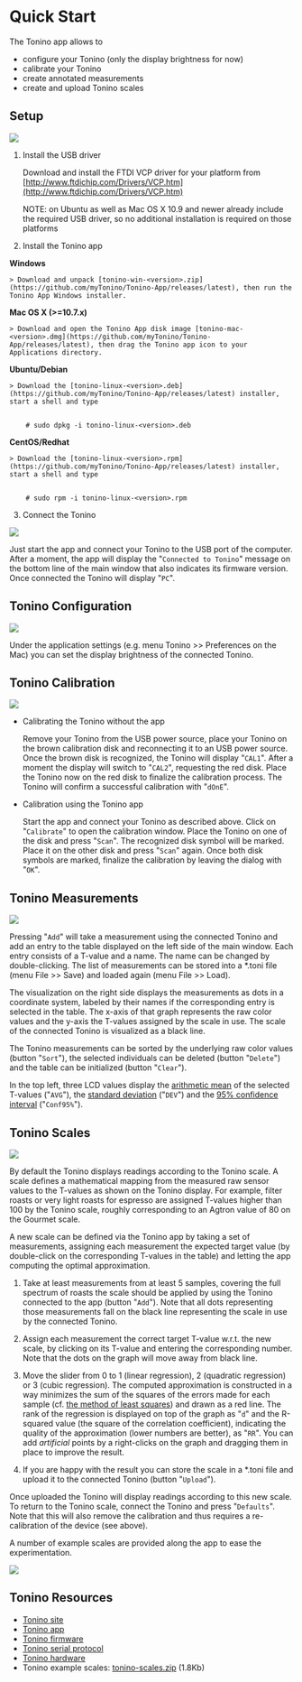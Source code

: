 Quick Start
========

The Tonino app allows to

- configure your Tonino (only the display brightness for now)
- calibrate your Tonino
- create annotated measurements
- create and upload Tonino scales


Setup
-------------------

![](installation.png?raw=true)


1. Install the USB driver

	Download and install the FTDI VCP driver for your platform from [http://www.ftdichip.com/Drivers/VCP.htm](http://www.ftdichip.com/Drivers/VCP.htm)
	
	NOTE: on Ubuntu as well as Mac OS X 10.9 and newer already include the required USB driver, so no additional installation is required on those platforms

2. Install the Tonino app

  **Windows**

	> Download and unpack [tonino-win-<version>.zip](https://github.com/myTonino/Tonino-App/releases/latest), then run the Tonino App Windows installer.
    
  **Mac OS X (>=10.7.x)**

	> Download and open the Tonino App disk image [tonino-mac-<version>.dmg](https://github.com/myTonino/Tonino-App/releases/latest), then drag the Tonino app icon to your Applications directory.

  **Ubuntu/Debian**

	> Download the [tonino-linux-<version>.deb](https://github.com/myTonino/Tonino-App/releases/latest) installer, start a shell and type


 		# sudo dpkg -i tonino-linux-<version>.deb


  **CentOS/Redhat**

	> Download the [tonino-linux-<version>.rpm](https://github.com/myTonino/Tonino-App/releases/latest) installer, start a shell and type


 		# sudo rpm -i tonino-linux-<version>.rpm


3. Connect the Tonino


![](connected.png?raw=true)

Just start the app and connect your Tonino to the USB port of the computer. After a moment, the app will display the "`Connected to Tonino`" message on the bottom line of the main window that also indicates its firmware version. Once connected the Tonino will display "`PC`".


Tonino Configuration
-------------------

![](display-brightness.png?raw=true)

Under the application settings (e.g. menu Tonino >> Preferences on the Mac) you can set the display brightness of the connected Tonino.


Tonino Calibration
-------------------

![](calibration.png?raw=true)

- Calibrating the Tonino without the app

	Remove your Tonino from the USB power source, place your Tonino on the brown calibration disk and reconnecting it to an USB power source. Once the brown disk is recognized, the Tonino will display "`CAL1`". After a moment the display will switch to "`CAL2`", requesting the red disk. Place the Tonino now on the red disk to finalize the calibration process. The Tonino will confirm a successful calibration with "`dOnE`".

- Calibration using the Tonino app

	Start the app and connect your Tonino as described above. Click on "`Calibrate`" to open the calibration window. Place the Tonino on one of the disk and press "`Scan`". The recognized disk symbol will be marked. Place it on the other disk and press "`Scan`" again. Once both disk symbols are marked, finalize the calibration by leaving the dialog with "`OK`".


Tonino Measurements
-------------------

![](measurements.png?raw=true)

Pressing "`Add`" will take a measurement using the connected Tonino and add an entry to the table displayed on the left side of the main window. Each entry consists of a T-value and a name. The name can be changed by double-clicking. The list of measurements can be stored into a *.toni file (menu File >> Save) and loaded again (menu File >> Load).

The visualization on the right side displays the measurements as dots in a coordinate system, labeled by their names if the corresponding entry is selected in the table. The x-axis of that graph represents the raw color values and the y-axis the T-values assigned by the scale in use. The scale of the connected Tonino is visualized as a black line.

The Tonino measurements can be sorted by the underlying raw color values (button "`Sort`"), the selected individuals can be deleted (button "`Delete`") and the table can be initialized (button "`Clear`").

In the top left, three LCD values display the [arithmetic mean](https://en.wikipedia.org/wiki/Arithmetic_mean) of the selected T-values ("`AVG`"), the [standard deviation](https://en.wikipedia.org/wiki/Standard_deviation) ("`DEV`") and the [95% confidence interval](https://en.wikipedia.org/wiki/Confidence_interval) ("`Conf95%`").


Tonino Scales
-------------------


![](scale.png?raw=true)

By default the Tonino displays readings according to the Tonino scale. A scale defines a mathematical mapping from the measured raw sensor values to the T-values as shown on the Tonino display. For example, filter roasts or very light roasts for espresso are assigned T-values higher than 100 by the Tonino scale, roughly corresponding to an Agtron value of 80 on the Gourmet scale.

A new scale can be defined via the Tonino app by taking a set of measurements, assigning each measurement the expected target value (by double-click on the corresponding T-values in the table) and letting the app computing the optimal approximation.

1. Take at least measurements from at least 5 samples, covering the full spectrum of roasts the scale should be applied by using the Tonino connected to the app (button "`Add`"). Note that all dots representing those measurements fall on the black line representing the scale in use by the connected Tonino.

2. Assign each measurement the correct target T-value w.r.t. the new scale, by clicking on its T-value and entering the corresponding number. Note that the dots on the graph will move away from black line.

3. Move the slider from 0 to 1 (linear regression), 2 (quadratic regression) or 3 (cubic regression). The computed approximation is constructed in a way minimizes the sum of the squares of the errors made for each sample (cf. [the method of least squares](https://en.wikipedia.org/wiki/Least_squares)) and drawn as a red line. The rank of the regression is displayed on top of the graph as "`d`" and the R-squared value (the square of the correlation coefficient), indicating the quality of the approximation (lower numbers are better), as "`RR`". You can add *artificial* points by a right-clicks on the graph and dragging them in place to improve the result.

4. If you are happy with the result you can store the scale in a *.toni file and upload it to the connected Tonino (button "`Upload`").

Once uploaded the Tonino will display readings according to this new scale. To return to the Tonino scale, connect the Tonino and press "`Defaults`". Note that this will also remove the calibration and thus requires a re-calibration of the device (see above).

A number of example scales are provided along the app to ease the experimentation.

![](example-scales.png?raw=true)


Tonino Resources
---------------
- [Tonino site](http://my-tonino.com)
- [Tonino app](https://github.com/myTonino/Tonino-App)
- [Tonino firmware](https://github.com/myTonino/Tonino-Firmware)
- [Tonino serial protocol](https://github.com/myTonino/Tonino-Firmware/blob/master/Tonino-Serial.md)
- [Tonino hardware](https://github.com/myTonino/Tonino-Hardware)
- Tonino example scales: [tonino-scales.zip](https://github.com/myTonino/Tonino-App/releases/download/v1.0.8/tonino-scales.zip)  (1.8Kb)